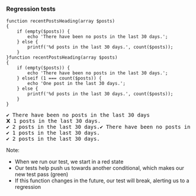 ### Regression tests

<pre class="fragment-replacement"><code class="hljs lang-php fragment fade-out" data-fragment-index="0">function recentPostsHeading(array $posts)
{
    if (empty($posts)) {
        echo 'There have been no posts in the last 30 days.';
    } else {
        printf('%d posts in the last 30 days.', count($posts));
    }
}</code><code class="hljs lang-php fragment fade-in" data-fragment-index="0">function recentPostsHeading(array $posts)
{
    if (empty($posts)) {
        echo 'There have been no posts in the last 30 days.';
    } elseif (1 === count($posts)) {
        echo 'One post in the last 30 days.';
    } else {
        printf('%d posts in the last 30 days.', count($posts));
    }
}</code></pre>

<pre class="fragment-replacement"><output class="fragment fade-out" data-fragment-index="0"><span class="pass"><span class="status-icon">&#x2714;</span> There have been no posts in the last 30 days</span>
<span class="fail"><span class="status-icon">&#x1D5EB;</span> 1 posts in the last 30 days.</span>
<span class="pass"><span class="status-icon">&#x2714;</span> 2 posts in the last 30 days.</span></output><output class="fragment fade-in" data-fragment-index="0"><span class="pass"><span class="status-icon">&#x2714;</span> There have been no posts in the last 30 days</span>
<span class="pass"><span class="status-icon">&#x2714;</span> 1 posts in the last 30 days.</span>
<span class="pass"><span class="status-icon">&#x2714;</span> 2 posts in the last 30 days.</span></output></pre>

Note:

* When we run our test, we start in a red state
* Our tests help push us towards another conditional, which makes our new test pass (green)
* If this function changes in the future, our test will break, alerting us to a regression
